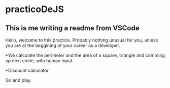 # practicoDeJS
## This is me writing a readme from VSCode
Hello, welcome to this practice. Propably nothing unusual for you, unless you are at the beggining of your career as a developer. 

*We calculate the perimeter and the area of a square, triangle and comming up next circle, with human input. 

*Discount calculator

Go and play.
